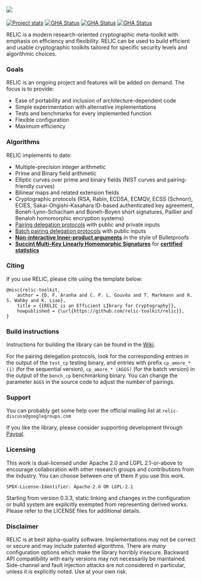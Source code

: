![](https://github.com/relic-toolkit/relic/blob/c56f2cc3529da824e76974ccb5d74cb4ff6cdec7/art/rlc_logo.png)
=====

[![Project stats](https://www.openhub.net/p/relic-toolkit/widgets/project_thin_badge.gif)](https://www.openhub.net/p/relic-toolkit)
[![GHA Status](https://github.com/relic-toolkit/relic/actions/workflows/easy.yml/badge.svg)](https://github.com/relic-toolkit/relic/actions/workflows/easy.yml)
[![GHA Status](https://github.com/relic-toolkit/relic/actions/workflows/gmp.yml/badge.svg)](https://github.com/relic-toolkit/relic/actions/workflows/gmp.yml)
[![GHA Status](https://github.com/relic-toolkit/relic/actions/workflows/bls12-381.yml/badge.svg)](https://github.com/relic-toolkit/relic/actions/workflows/bls12-381.yml)


RELIC is a modern research-oriented cryptographic meta-toolkit with emphasis on efficiency and flexibility. RELIC can be used to build efficient and usable cryptographic toolkits tailored for specific security levels and algorithmic choices.

### Goals

RELIC is an ongoing project and features will be added on demand. The focus is to provide:

 * Ease of portability and inclusion of architecture-dependent code
 * Simple experimentation with alternative implementations
 * Tests and benchmarks for every implemented function
 * Flexible configuration
 * Maximum efficiency

### Algorithms

RELIC implements to date:

 * Multiple-precision integer arithmetic
 * Prime and Binary field arithmetic
 * Elliptic curves over prime and binary fields (NIST curves and pairing-friendly curves)
 * Bilinear maps and related extension fields
 * Cryptographic protocols (RSA, Rabin, ECDSA, ECMQV, ECSS (Schnorr), ECIES, Sakai-Ohgishi-Kasahara ID-based authenticated key agreement, Boneh-Lynn-Schacham and Boneh-Boyen short signatures, Paillier and Benaloh homomorphic encryption systems)
 * [Pairing delegation protocols](https://anonymous.4open.science/r/relic-32F2/src/cp/relic_cp_pcdel.c) with public and private inputs
 * [Batch pairing delegation protocols](https://anonymous.4open.science/r/relic-32F2/src/cp/relic_cp_pdbat.c) with public inputs
 * [**Non-interactive Inner-product arguments**](https://anonymous.4open.science/r/relic-379B/src/cp/relic_cp_ipa.c) in the style of Bulletproofs
 * [**Succint Multi-Key Linearly Homomorphic Signatures**](https://anonymous.4open.science/r/relic-379B/src/cp/relic_cp_smklhs.c) for [**certified statistics**](https://anonymous.4open.science/r/relic-379B/demo/public-stats/README.md)

### Citing

If you use RELIC, please cite using the template below:

    @misc{relic-toolkit,
        author = {D. F. Aranha and C. P. L. Gouvêa and T. Markmann and R. S. Wahby and K. Liao},        
        title = {{RELIC is an Efficient LIbrary for Cryptography}},
        howpublished = {\url{https://github.com/relic-toolkit/relic}},
    }

### Build instructions

Instructions for building the library can be found in the [Wiki](https://github.com/relic-toolkit/relic/wiki/Building).

For the pairing delegation protocols, look for the corresponding entries in the output of the `test_cp` testing binary, and entries with prefix `cp_amore_* (1)` (for the sequential version), `cp_amore_* (AGGS)` (for the batch version) in the output of the `bench_cp` benchmarking binary. You can change the parameter `AGGS` in the source code to adjust the number of pairings.

### Support

You can probably get some help over the official mailing list at `relic-discuss@googlegroups.com`

If you like the library, please consider supporting development through [Paypal](https://www.paypal.com/cgi-bin/webscr?cmd=_donations&business=R7D6ZE3BLMTF2&lc=BR&item_name=RELIC%20Development&currency_code=USD&bn=PP%2dDonationsBF%3abtn_donateCC_LG%2egif%3aNonHosted).

### Licensing

This work is dual-licensed under Apache 2.0 and LGPL 2.1-or-above to encourage collaboration with other research groups and contributions from the industry. You can choose between one of them if you use this work.

`SPDX-License-Identifier: Apache-2.0 OR LGPL-2.1`

Starting from version 0.3.3, static linking and changes in the configuration or build system are explicitly exempted from representing derived works. Please refer to the LICENSE files for additional details.

### Disclaimer

RELIC is at best alpha-quality software. Implementations may not be correct or secure and may include patented algorithms. There are *many* configuration options which make the library horribly insecure. Backward API compatibility with early versions may not necessarily be maintained. Side-channel and fault injection attacks are not considered in particular, unless it is explicitly noted. Use at your own risk.
